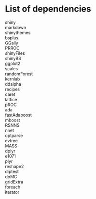 <h1>List of dependencies</h1>

shiny\
markdown\
shinythemes\
bsplus\
GGally\
PRROC\
shinyFiles\
shinyBS\
ggplot2\
scales\
randomForest\
kernlab\
ddalpha\
recipes\
caret\
lattice\
pROC\
ada\
fastAdaboost\
mboost\
RSNNS\
nnet\
optparse\
evtree\
MASS\
dplyr\
e1071\
plyr\
reshape2\
diptest\
doMC\
gridExtra\
foreach\
iterator
